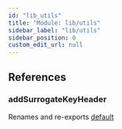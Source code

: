 ```yaml
---
id: "lib_utils"
title: "Module: lib/utils"
sidebar_label: "lib/utils"
sidebar_position: 0
custom_edit_url: null
---
```


## References

### addSurrogateKeyHeader

Renames and re-exports [default](lib_utils_addSurrogateKeyHeader.md#default)
